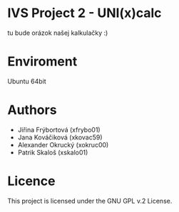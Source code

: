 # IVS Project 2 - UNI(x)calc

tu bude orázok našej kalkulačky :)

# Enviroment
Ubuntu 64bit

# Authors
- Jiřina Frýbortová   (xfrybo01)
- Jana Kováčiková     (xkovac59)
- Alexander Okrucký   (xokruc00)
- Patrik Skaloš       (xskalo01)

# Licence

This project is licensed under the GNU GPL v.2 License.
